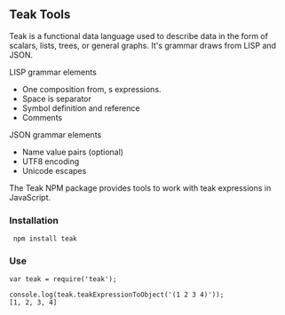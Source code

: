 ## Teak Tools

Teak is a functional data language used to describe data in the form of scalars,
lists, trees, or general graphs. It's grammar draws from LISP and JSON.

LISP grammar elements
* One composition from, s expressions.
* Space is separator
* Symbol definition and reference
* Comments

JSON grammar elements
* Name value pairs (optional)
* UTF8 encoding
* Unicode escapes

The Teak NPM package provides tools to work with teak expressions in JavaScript.

### Installation

```
 npm install teak
```

### Use

```
var teak = require('teak');

console.log(teak.teakExpressionToObject('(1 2 3 4)'));
[1, 2, 3, 4]

```
